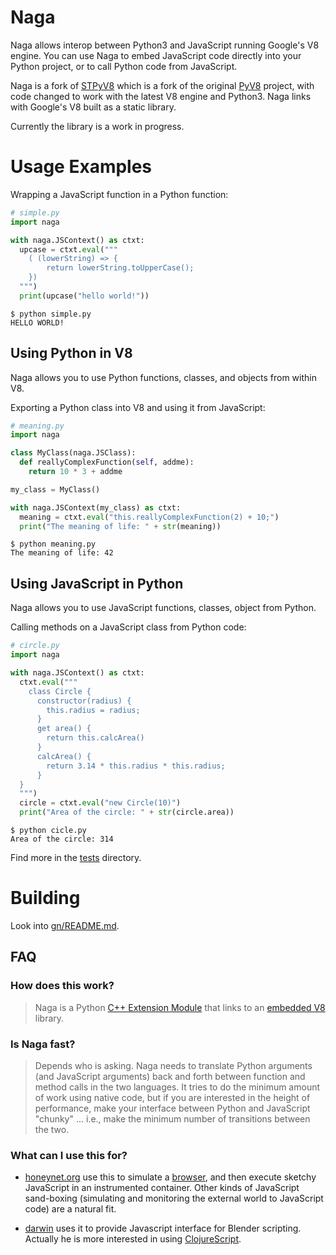 # Naga

Naga allows interop between Python3 and JavaScript running Google's V8 engine. You can use Naga to embed JavaScript 
code directly into your Python project, or to call Python code from JavaScript.

Naga is a fork of [STPyV8](https://github.com/area1/stpyv8) which is a fork of the original [PyV8](https://code.google.com/archive/p/pyv8/) project, 
with code changed to work with the latest V8 engine and Python3. Naga links with Google's V8 built as a static library. 

Currently the library is a work in progress.

# Usage Examples

Wrapping a JavaScript function in a Python function:

```Python
# simple.py
import naga

with naga.JSContext() as ctxt:
  upcase = ctxt.eval("""
    ( (lowerString) => {
        return lowerString.toUpperCase();
    })
  """)
  print(upcase("hello world!"))
```

```
$ python simple.py
HELLO WORLD!
```

## Using Python in V8

Naga allows you to use Python functions, classes, and objects from within V8.

Exporting a Python class into V8 and using it from JavaScript:

```Python
# meaning.py
import naga

class MyClass(naga.JSClass):
  def reallyComplexFunction(self, addme):
    return 10 * 3 + addme

my_class = MyClass()

with naga.JSContext(my_class) as ctxt:
  meaning = ctxt.eval("this.reallyComplexFunction(2) + 10;")
  print("The meaning of life: " + str(meaning))
```

```
$ python meaning.py
The meaning of life: 42
```

## Using JavaScript in Python

Naga allows you to use JavaScript functions, classes, object from Python.

Calling methods on a JavaScript class from Python code:

```Python
# circle.py
import naga

with naga.JSContext() as ctxt:
  ctxt.eval("""
    class Circle {
      constructor(radius) {
        this.radius = radius;
      }
      get area() {
        return this.calcArea()
      }
      calcArea() {
        return 3.14 * this.radius * this.radius;
      }
  }
  """)
  circle = ctxt.eval("new Circle(10)")
  print("Area of the circle: " + str(circle.area))
```

```
$ python cicle.py
Area of the circle: 314
```

Find more in the [tests](tests) directory.

# Building

Look into [gn/README.md](gn/README.md).

## FAQ

### How does this work?

> Naga is a Python [C++ Extension Module](https://docs.python.org/3/c-api/index.html) that links to an [embedded V8](https://v8.dev/docs/embed) 
library.

### Is Naga fast?

> Depends who is asking. Naga needs to translate Python arguments (and JavaScript arguments) back and forth between 
function and method calls in the two languages. It tries to do the minimum amount of work using native code, but if you are 
interested in the height of performance, make your interface between Python and JavaScript "chunky" ... i.e., make the 
minimum number of transitions between the two.

### What can I use this for?

* [honeynet.org](https://honeynet.org) use this to simulate a [browser](https://github.com/buffer/thug), and then execute sketchy JavaScript in an 
instrumented container. Other kinds of JavaScript sand-boxing (simulating and monitoring the external world to 
JavaScript code) are a natural fit.

* [darwin](https://github.com/darwin) uses it to provide Javascript interface for Blender scripting. 
Actually he is more interested in using [ClojureScript](https://github.com/darwin/blender-clojure).
